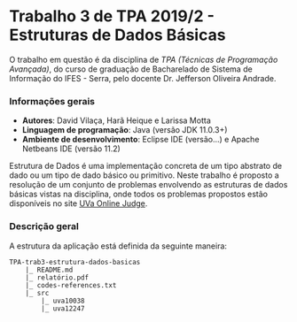 # Trabalho 3 de TPA 2019/2 - Estruturas de Dados Básicas

O trabalho em questão é da disciplina de *TPA (Técnicas de Programação Avançada)*, do curso de graduação de Bacharelado de Sistema de Informação do IFES - Serra, pelo docente Dr. Jefferson Oliveira Andrade.

### Informações gerais
- **Autores**: David Vilaça, Harã Heique e Larissa Motta
- **Linguagem de programação**: Java (versão JDK 11.0.3+)
- **Ambiente de desenvolvimento**: Eclipse IDE (versão...) e Apache Netbeans IDE (versão 11.2) 


Estrutura de Dados é uma implementação concreta de um tipo abstrato de dado ou um tipo de dado básico ou primitivo. Neste trabalho é proposto a resolução de um conjunto de problemas envolvendo as estruturas de dados básicas vistas na disciplina, onde todos os problemas propostos estão disponíveis no site [UVa Online Judge](https://onlinejudge.org).

### Descrição geral
A estrutura da aplicação está definida da seguinte maneira:

```
TPA-trab3-estrutura-dados-basicas
    |_ README.md
    |_ relatório.pdf
    |_ codes-references.txt
    |_ src
        |_ uva10038
        |_ uva12247
```
